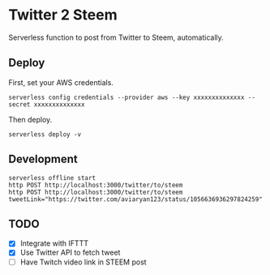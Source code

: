# Twitter 2 Steem

Serverless function to post from Twitter to Steem, automatically.

## Deploy

First, set your AWS credentials.

```
serverless config credentials --provider aws --key xxxxxxxxxxxxxx --secret xxxxxxxxxxxxxx
```

Then deploy.

```
serverless deploy -v
```

## Development

```
serverless offline start
http POST http://localhost:3000/twitter/to/steem
http POST http://localhost:3000/twitter/to/steem tweetLink="https://twitter.com/aviaryan123/status/1056636936297824259"
```

## TODO

- [x] Integrate with IFTTT
- [x] Use Twitter API to fetch tweet
- [ ] Have Twitch video link in STEEM post
